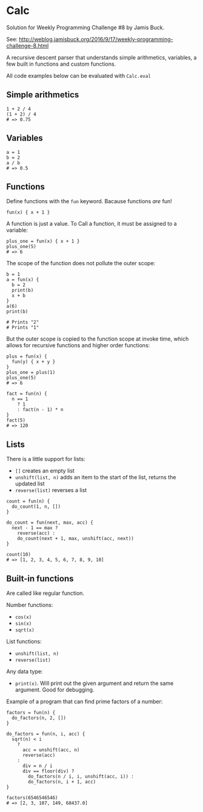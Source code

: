 # Calc

Solution for Weekly Programming Challenge #8 by Jamis Buck.

See: http://weblog.jamisbuck.org/2016/9/17/weekly-programming-challenge-8.html

A recursive descent parser that understands simple arithmetics, variables, a few
built in functions and custom functions.

All code examples below can be evaluated with `Calc.eval`

## Simple arithmetics

```
1 + 2 / 4
(1 + 2) / 4
# => 0.75
```

## Variables

```
a = 1
b = 2
a / b
# => 0.5
```

## Functions

Define functions with the `fun` keyword. Bacause functions _are_ fun!

`fun(x) { x + 1 }`

A function is just a value.
To Call a function, it must be assigned to a variable:

```
plus_one = fun(x) { x + 1 }
plus_one(5)
# => 6
```

The scope of the function does not pollute the outer scope:

```
b = 1
a = fun(x) {
  b = 2
  print(b)
  x + b
}
a(6)
print(b)

# Prints "2"
# Prints "1"
```

But the outer scope is copied to the function scope at invoke time, which allows
for recursive functions and higher order functions:

```
plus = fun(x) {
  fun(y) { x + y }
}
plus_one = plus(1)
plus_one(5)
# => 6

fact = fun(n) {
  n == 1
    ? 1
    : fact(n - 1) * n
}
fact(5)
# => 120
```

## Lists

There is a little support for lists:

* `[]` creates an empty list
* `unshift(list, n)` adds an item to the start of the list, returns the updated list
* `reverse(list)` reverses a list

```
count = fun(n) {
  do_count(1, n, [])
}

do_count = fun(next, max, acc) {
  next - 1 == max ?
    reverse(acc) :
    do_count(next + 1, max, unshift(acc, next))
}

count(10)
# => [1, 2, 3, 4, 5, 6, 7, 8, 9, 10]
```

## Built-in functions

Are called like regular function.

Number functions:

* `cos(x)`
* `sin(x)`
* `sqrt(x)`

List functions:

* `unshift(list, n)`
* `reverse(list)`

Any data type:
* `print(x)`. Will print out the given argument and return the same argument. Good for debugging.

Example of a program that can find prime factors of a number:

```
factors = fun(n) {
  do_factors(n, 2, [])
}

do_factors = fun(n, i, acc) {
  sqrt(n) < i
    ?
      acc = unshift(acc, n)
      reverse(acc)
    :
      div = n / i
      div == floor(div) ?
        do_factors(n / i, i, unshift(acc, i)) :
        do_factors(n, i + 1, acc)
}

factors(6546546546)
# => [2, 3, 107, 149, 68437.0]
```
